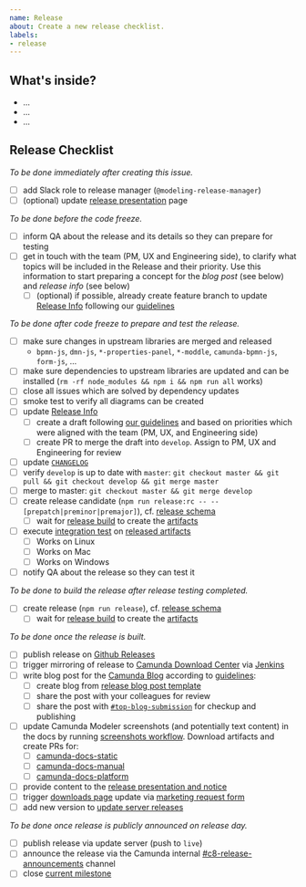 ```yaml
---
name: Release
about: Create a new release checklist.
labels:
- release
---
```

## What's inside?

<!-- link changelog if available and/or a version range (i.e. [`v4.9.0...develop`](https://github.com/camunda/camunda-modeler/compare/v4.9.0...develop)) -->
<!-- ensure that a list of changes is provided to make testing easier -->

* ...
* ...
* ...


## Release Checklist

_To be done immediately after creating this issue._

* [ ] add Slack role to release manager (`@modeling-release-manager`)
* [ ] (optional) update [release presentation](https://confluence.camunda.com/display/HAN/Release+Presentation+Process) page

_To be done before the code freeze._

* [ ] inform QA about the release and its details so they can prepare for testing
* [ ] get in touch with the team (PM, UX and Engineering side), to clarify what topics will be included in the Release and their priority. Use this information to start preparing a concept for the *blog post* (see below) and *release info* (see below)
    * [ ] (optional) if possible, already create feature branch to update [Release Info](https://github.com/camunda/camunda-modeler/blob/develop/client/src/plugins/version-info/ReleaseInfo.js) following our [guidelines](https://github.com/bpmn-io/internal-docs/blob/master/releases/modeler/CAMUNDA_MODELER.md#whats-new-communication)

_To be done after code freeze to prepare and test the release._

* [ ] make sure changes in upstream libraries are merged and released
    * `bpmn-js`, `dmn-js`, `*-properties-panel`, `*-moddle`, `camunda-bpmn-js`, `form-js`, ...
* [ ] make sure dependencies to upstream libraries are updated and can be installed (`rm -rf node_modules && npm i && npm run all` works)
* [ ] close all issues which are solved by dependency updates
* [ ] smoke test to verify all diagrams can be created
* [ ] update [Release Info](https://github.com/camunda/camunda-modeler/blob/develop/client/src/plugins/version-info/ReleaseInfo.js)
    * [ ] create a draft following [our guidelines](https://github.com/bpmn-io/internal-docs/blob/master/releases/modeler/CAMUNDA_MODELER.md#whats-new-communication) and based on priorities which were aligned with the team (PM, UX, and Engineering side)
   * [ ] create PR to merge the draft into `develop`. Assign to PM, UX and Engineering for review
* [ ] update [`CHANGELOG`](https://github.com/camunda/camunda-modeler/blob/develop/CHANGELOG.md)
* [ ] verify `develop` is up to date with `master`: `git checkout master && git pull && git checkout develop && git merge master`
* [ ] merge to master: `git checkout master && git merge develop`
* [ ] create release candidate (`npm run release:rc -- --[prepatch|preminor|premajor]`), cf. [release schema](https://github.com/bpmn-io/internal-docs/blob/master/releases/RELEASE_SCHEMA.md)
    * [ ] wait for [release build](https://github.com/camunda/camunda-modeler/actions/workflows/RELEASE.yml) to create the [artifacts](https://github.com/camunda/camunda-modeler/releases)
* [ ] execute [integration test](https://github.com/camunda/camunda-modeler/blob/master/docs/.project/INTEGRATION_TEST.md) on [released artifacts](https://github.com/camunda/camunda-modeler/releases)
    * [ ] Works on Linux
    * [ ] Works on Mac
    * [ ] Works on Windows
* [ ] notify QA about the release so they can test it

_To be done to build the release after release testing completed._

* [ ] create release (`npm run release`), cf. [release schema](https://github.com/bpmn-io/internal-docs/blob/master/releases/RELEASE_SCHEMA.md)
    * [ ] wait for [release build](https://github.com/camunda/camunda-modeler/actions/workflows/RELEASE.yml) to create the [artifacts](https://github.com/camunda/camunda-modeler/releases)

_To be done once the release is built._

* [ ] publish release on [Github Releases](https://github.com/camunda/camunda-modeler/releases)
* [ ] trigger mirroring of release to [Camunda Download Center](https://downloads.camunda.cloud/release/camunda-modeler/) via [Jenkins](https://ci.cambpm.camunda.cloud/job/sideprojects/job/camunda-modeler-desktop-RELEASE/build?delay=0sec)
* [ ] write blog post for the [Camunda Blog](https://camunda.com/blog/) according to [guidelines](https://confluence.camunda.com/x/Wi_SBg):
   * [ ] create blog from [release blog post template](https://docs.google.com/document/d/1_QxdkGmeaXL1jOZd_e_Eg0V1fvK322uT-OKT9Saa3cA/edit#)
   * [ ] share the post with your colleagues for review
   * [ ] share the post with [`#top-blog-submission`](https://camunda.slack.com/archives/C03NMMN2R28) for checkup and publishing
* [ ] update Camunda Modeler screenshots (and potentially text content) in the docs by running [screenshots workflow](https://github.com/camunda/camunda-docs-modeler-screenshots/actions/workflows/CREATE_SCREENSHOTS.yml). Download artifacts and create PRs for:
   * [ ] [camunda-docs-static](https://github.com/camunda/camunda-docs-static)
   * [ ] [camunda-docs-manual](https://github.com/camunda/camunda-docs-manual)
   * [ ] [camunda-docs-platform](https://github.com/camunda/camunda-platform-docs)
* [ ] provide content to the [release presentation and notice](https://confluence.camunda.com/x/Uq-gBQ#ReleasePresentationProcess-OrganisingtheReleasePresentation)
* [ ] trigger [downloads page](https://camunda.com/download/modeler/) update via [marketing request form](https://confluence.camunda.com/x/rTGSBg)
* [ ] add new version to [update server releases](https://github.com/camunda/camunda-modeler-update-server/blob/master/releases.json)

_To be done once release is publicly announced on release day._

* [ ] publish release via update server (push to `live`)
* [ ] announce the release via the Camunda internal [#c8-release-announcements](https://camunda.slack.com/archives/C03NFMH4KC6) channel
* [ ] close [current milestone](https://github.com/camunda/camunda-modeler/milestones)
